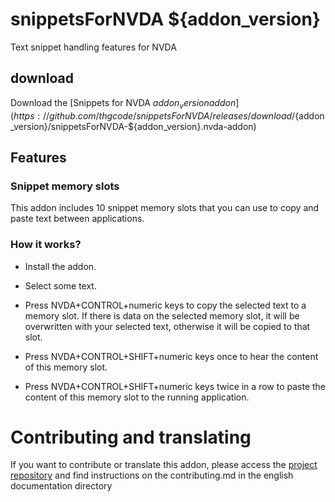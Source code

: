 # snippetsForNVDA ${addon_version}
Text snippet handling features for NVDA

## download

Download the [Snippets for NVDA ${addon_version} addon](https://github.com/thgcode/snippetsForNVDA/releases/download/${addon_version}/snippetsForNVDA-${addon_version}.nvda-addon)

## Features

### Snippet memory slots

This addon includes 10 snippet memory slots that you can use to copy and
paste text between applications.

### How it works?

* Install the addon.

* Select some text.

* Press NVDA+CONTROL+numeric keys to copy the selected text to a memory slot.
    If there is data on the selected memory slot, it will be overwritten with
your selected text, otherwise it will be copied to that slot.

* Press NVDA+CONTROL+SHIFT+numeric keys once  to hear the content of this memory slot.

* Press NVDA+CONTROL+SHIFT+numeric keys twice in a row to paste the content of this memory slot to the running application.

# Contributing and translating

If you want to contribute or translate this addon, please access the [project repository](${addon_url}) and find instructions on the contributing.md in the english documentation directory
